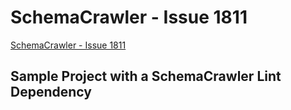 # SchemaCrawler - Issue 1811

[SchemaCrawler - Issue 1811](https://github.com/schemacrawler/SchemaCrawler/issues/1811)

## Sample Project with a SchemaCrawler Lint Dependency
